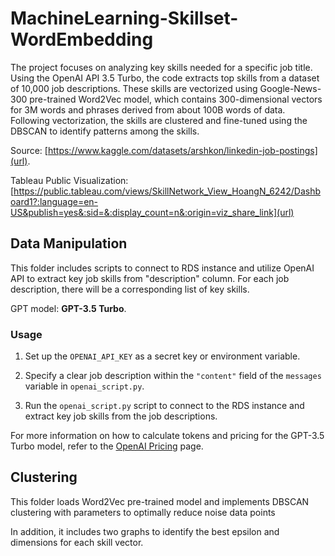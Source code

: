 # MachineLearning-Skillset-WordEmbedding

The project focuses on analyzing key skills needed for a specific job title. Using the OpenAI API 3.5 Turbo, the code extracts top skills from a dataset of 10,000 job descriptions. These skills are vectorized using Google-News-300 pre-trained Word2Vec model, which contains 300-dimensional vectors for 3M words and phrases derived from about 100B words of data. Following vectorization, the skills are clustered and fine-tuned using the DBSCAN to identify patterns among the skills.

Source: [https://www.kaggle.com/datasets/arshkon/linkedin-job-postings](url).

Tableau Public Visualization: [https://public.tableau.com/views/SkillNetwork_View_HoangN_6242/Dashboard1?:language=en-US&publish=yes&:sid=&:display_count=n&:origin=viz_share_link](url)

## Data Manipulation
This folder includes scripts to connect to RDS instance and utilize OpenAI API to extract key job skills from "description" column. For each job description, there will be a corresponding list of key skills.

GPT model: **GPT-3.5 Turbo**.

### Usage

1. Set up the `OPENAI_API_KEY` as a secret key or environment variable.

2. Specify a clear job description within the `"content"` field of the `messages` variable in `openai_script.py`.

3. Run the `openai_script.py` script to connect to the RDS instance and extract key job skills from the job descriptions.

For more information on how to calculate tokens and pricing for the GPT-3.5 Turbo model, refer to the [OpenAI Pricing](https://openai.com/pricing) page.

## Clustering
This folder loads Word2Vec pre-trained model and implements DBSCAN clustering with parameters to optimally reduce noise data points

In addition, it includes two graphs to identify the best epsilon and dimensions for each skill vector.
